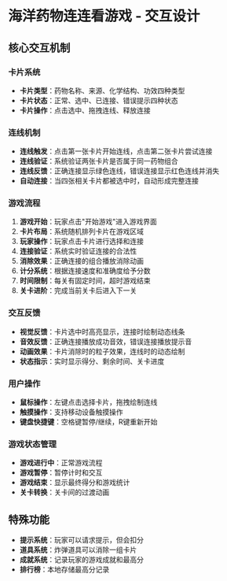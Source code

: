 # 海洋药物连连看游戏 - 交互设计

## 核心交互机制

### 卡片系统
- **卡片类型**：药物名称、来源、化学结构、功效四种类型
- **卡片状态**：正常、选中、已连接、错误提示四种状态
- **卡片操作**：点击选中、拖拽连线、释放连接

### 连线机制
- **连线触发**：点击第一张卡片开始连线，点击第二张卡片尝试连接
- **连线验证**：系统验证两张卡片是否属于同一药物组合
- **连线反馈**：正确连接显示绿色连线，错误连接显示红色连线并消失
- **自动连接**：当四张相关卡片都被选中时，自动形成完整连接

### 游戏流程
1. **游戏开始**：玩家点击"开始游戏"进入游戏界面
2. **卡片布局**：系统随机排列卡片在游戏区域
3. **玩家操作**：玩家点击卡片进行选择和连接
4. **连接验证**：系统实时验证连接的合法性
5. **消除效果**：正确连接的组合播放消除动画
6. **计分系统**：根据连接速度和准确度给予分数
7. **时间限制**：每关有固定时间，超时游戏结束
8. **关卡进阶**：完成当前关卡后进入下一关

### 交互反馈
- **视觉反馈**：卡片选中时高亮显示，连接时绘制动态线条
- **音效反馈**：正确连接播放成功音效，错误连接播放提示音
- **动画效果**：卡片消除时的粒子效果，连线时的动态绘制
- **状态指示**：实时显示得分、剩余时间、关卡进度

### 用户操作
- **鼠标操作**：左键点击选择卡片，拖拽绘制连线
- **触摸操作**：支持移动设备触摸操作
- **键盘快捷键**：空格键暂停/继续，R键重新开始

### 游戏状态管理
- **游戏进行中**：正常游戏流程
- **游戏暂停**：暂停计时和交互
- **游戏结束**：显示最终得分和游戏统计
- **关卡转换**：关卡间的过渡动画

## 特殊功能
- **提示系统**：玩家可以请求提示，但会扣分
- **道具系统**：炸弹道具可以消除一组卡片
- **成就系统**：记录玩家的游戏成就和最高分
- **排行榜**：本地存储最高分记录